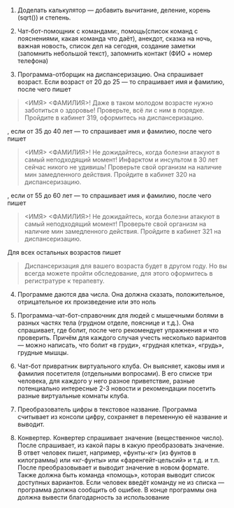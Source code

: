 1. Доделать калькулятор — добавить вычитание, деление, корень (sqrt()) и степень.
 
2. Чат-бот-помощник с командами:, помощь(список команд с пояснениями, какая команда что даёт), анекдот, сказка на ночь, важная новость, список дел на сегодня, создание заметки (запомнить небольшой текст), запомнить контакт (ФИО + номер телефона)

3. Программа-отборщик на диспансеризацию. Она спрашивает возраст. Если возраст от 20 до 25 — то спрашивает имя и фамилию, после чего пишет
> <ИМЯ> <ФАМИЛИЯ>! Даже в таком молодом возрасте нужно заботиться о здоровье!
Проверьте, всё ли с ним в порядке.
Пройдите в кабинет 319, оформитесь на диспансеризацию.


, если от 35 до 40 лет — то спрашивает имя и фамилию, после чего пишет
> <ИМЯ> <ФАМИЛИЯ>! Не дожидайтесь, когда болезни атакуют в самый неподходящий момент!
Инфарктом и инсультом в 30 лет сейчас никого не удивишь!
Проверьте свой организм на наличие мин замедленного действия.
Пройдите в кабинет 320 на диспансеризацию.


, если от  55 до 60 лет — то спрашивает имя и фамилию, после чего пишет
> <ИМЯ> <ФАМИЛИЯ>! Не дожидайтесь, когда болезни атакуют в самый неподходящий момент!
Проверьте свой организм на наличие мин замедленного действия.
Пройдите в кабинет 321 на диспансеризацию.


Для всех остальных возрастов пишет
> Диспансеризация для вашего возраста будет в другом году. Но вы всегда можете пройти обследование, для этого оформитесь в регистратуре к терапевту.



4. Программе даются два числа. Она должна сказать, положительное, отрицательное их произведение или это ноль

5. Программа-чат-бот-справочник для людей с мышечными болями в разных частях тела (грудном отделе, пояснице и т.д.). Она спрашивает, где болит, после чего рекомендует упражнения и что проверить. Причём для каждого случая учесть несколько вариантов — можно написать, что болит «в груди», «грудная клетка», «грудь», грудные мышцы.

6. Чат-бот привратник виртуального клуба. Он выясняет, каковы имя и фамилия посетителя (отдельными вопросами). В его списке три человека, для каждого у него разное приветствие, разные потенциально интересные 2-3 новости и рекомендации посетить разные виртуальные комнаты клуба.
7. Преобразователь цифры в текстовое название. Программа считывает из консоли цифру, сохраняет в переменную её название и выводит.

8. Конвертер. Конвертер спрашивает значение (вещественное число). После спрашивает, из какой пары в какую преобразовать значение. В ответ человек пишет, например, «фунты-кг» (из фунтов в килограммы) или  «кг-фунты» или «фаренгейт-цельсий» и т.д. и т.п. После преобразовывает и выводит значение в новом формате. Также должна быть команда «помощь», которая выводит список доступных вариантов. Если человек введёт команду не из списка — программа должна сообщить об ошибке. В конце программы она должна вывести благодарность за использование

